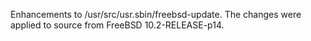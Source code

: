 Enhancements to /usr/src/usr.sbin/freebsd-update. The changes 
were applied to source from FreeBSD 10.2-RELEASE-p14.
